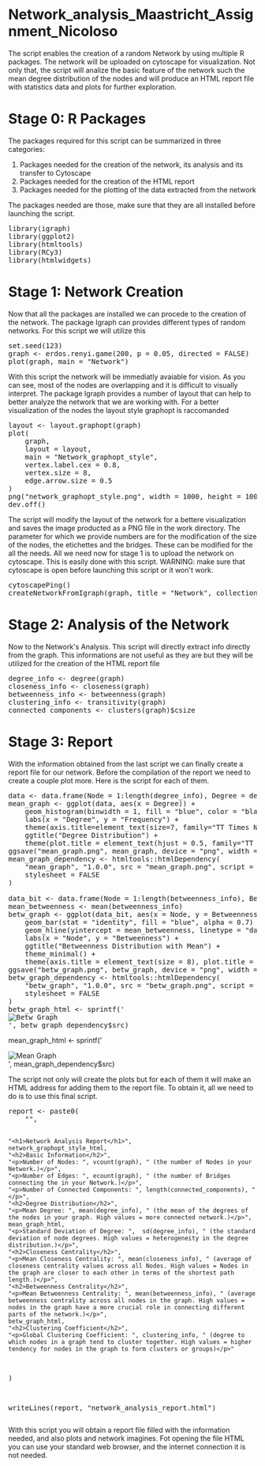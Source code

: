 # Network_analysis_Maastricht_Assignment_Nicoloso

The script enables the creation of a random Network by using multiple R packages. The network will be uploaded on cytoscape for visualization. Not only that, the script will analize the basic feature of the network such the mean degree distribution of the nodes and will produce an HTML report file with statistics data and plots for further exploration.

# Stage 0: R Packages
The packages required for this script can be summarized in three categories:
1) Packages needed for the creation of the network, its analysis and its transfer to Cytoscape
2) Packages needed for the creation of the HTML report
3) Packages needed for the plotting of the data extracted from the network

The packages needed are those, make sure that they are all installed before launching the script.

<pre>
library(igraph)
library(ggplot2)
library(htmltools)
library(RCy3)
library(htmlwidgets)
</pre>

# Stage 1: Network Creation
Now that all the packages are installed we can procede to the creation of the network. The package Igraph can provides different types of random networks. For this script we will utilize this

<pre>
set.seed(123)
graph <- erdos.renyi.game(200, p = 0.05, directed = FALSE)
plot(graph, main = "Network")
</pre>
With this script the network will be immediatly avaiable for vision. As you can see, most of the nodes are overlapping and it is difficult to visually interpret. The package Igraph provides a number of layout that can help to better analyze the network that we are working with. For a better visualization of the nodes the layout style graphopt is raccomanded

<pre>
layout <- layout.graphopt(graph)
plot(
    graph,
    layout = layout,
    main = "Network_graphopt_style",
    vertex.label.cex = 0.8,
    vertex.size = 8,
    edge.arrow.size = 0.5 
)
png("network_graphopt_style.png", width = 1000, height = 1000)
dev.off()
</pre>
The script will modify the layout of the network for a bettere visualization and saves the image producted as a PNG file in the work directory. The parameter for which we provide numbers are for the modification of the size of the nodes, the etichettes and the bridges. These can be modified for the all the needs.
All we need now for stage 1 is to upload the network on cytoscape. This is easily done with this script. WARNING: make sure that cytoscape is open before launching this script or it won't work.

<pre>
cytoscapePing()
createNetworkFromIgraph(graph, title = "Network", collection = "Maastricht_Assignment")
</pre>

# Stage 2: Analysis of the Network
Now to the Network's Analysis. This script will directly extract info directly from the graph. This informations are not useful as they are but they will be utilized for the creation of the HTML report file

<pre>
degree_info <- degree(graph)
closeness_info <- closeness(graph)
betweenness_info <- betweenness(graph)
clustering_info <- transitivity(graph)
connected_components <- clusters(graph)$csize
</pre>

# Stage 3: Report
With the information obtained from the last script we can finally create a report file for our network. Before the compilation of the report we need to create a couple plot more. Here is the script for each of them.

<pre>
data <- data.frame(Node = 1:length(degree_info), Degree = degree_info)
mean_graph <- ggplot(data, aes(x = Degree)) +
    geom_histogram(binwidth = 1, fill = "blue", color = "black", alpha = 0.7) +
    labs(x = "Degree", y = "Frequency") +
    theme(axis.title=element_text(size=7, family="TT Times New Roman")) +
    ggtitle("Degree Distribution") +
    theme(plot.title = element_text(hjust = 0.5, family="TT Times New Roman"))    
ggsave("mean_graph.png", mean_graph, device = "png", width = 5, height = 3)
mean_graph_dependency <- htmltools::htmlDependency(
    "mean_graph", "1.0.0", src = "mean_graph.png", script = FALSE,
    stylesheet = FALSE
)

data_bit <- data.frame(Node = 1:length(betweenness_info), Betweenness = betweenness_info)
mean_betweenness <- mean(betweenness_info)
betw_graph <- ggplot(data_bit, aes(x = Node, y = Betweenness)) +
    geom_bar(stat = "identity", fill = "blue", alpha = 0.7) +
    geom_hline(yintercept = mean_betweenness, linetype = "dashed", color = "red", size = 1) +
    labs(x = "Node", y = "Betweenness") +
    ggtitle("Betweenness Distribution with Mean") +
    theme_minimal() +
    theme(axis.title = element_text(size = 8), plot.title = element_text(size = 10))
ggsave("betw_graph.png", betw_graph, device = "png", width = 5, height = 3)
betw_graph_dependency <- htmltools::htmlDependency(
    "betw_graph", "1.0.0", src = "betw_graph.png", script = FALSE,
    stylesheet = FALSE
)
betw_graph_html <- sprintf('<div><img src="%s" alt="Betw Graph"></div>', betw_graph_dependency$src)
</pre>

mean_graph_html <- sprintf('<div><img src="%s" alt="Mean Graph"></div>', mean_graph_dependency$src)

The script not only will create the plots but for each of them it will make an HTML address for adding them to the report file. To obtain it, all we need to do is to use this final script.
<pre>
report <- paste0(
    "<style>",
    "  body { font-family: 'Arial', sans-serif; font-size: 28px; color: #333; }",
    "  h1, h2 { color: #008080; }",
    "  p { line-height: 1.6; }",
    "  .highlight { background-color: #FFFF00; }",
    "  .center { text-align: center; }",
    "</style>",
    "<h1>Network Analysis Report</h1>",
    network_graphopt_style_html,
    "<h2>Basic Information</h2>",
    "<p>Number of Nodes: ", vcount(graph), " (the number of Nodes in your Network.)</p>",
    "<p>Number of Edges: ", ecount(graph), " (the number of Bridges connecting the in your Network.)</p>",
    "<p>Number of Connected Components: ", length(connected_components), "</p>",
    "<h2>Degree Distribution</h2>",
    "<p>Mean Degree: ", mean(degree_info), " (the mean of the degrees of the nodes in your graph. High values = more connected network.)</p>",
    mean_graph_html,
    "<p>Standard Deviation of Degree: ",  sd(degree_info), " (the standard deviation of node degrees. High values = heterogeneity in the degree distribution.)</p>",
    "<h2>Closeness Centrality</h2>",
    "<p>Mean Closeness Centrality: ", mean(closeness_info), " (average of closeness centrality values across all Nodes. High values = Nodes in the graph are closer to each other in terms of the shortest path length.)</p>",
    "<h2>Betweenness Centrality</h2>",
    "<p>Mean Betweenness Centrality: ", mean(betweenness_info), " (average betweenness centrality across all nodes in the graph. High values = nodes in the graph have a more crucial role in connecting different parts of the network.)</p>",
    betw_graph_html,
    "<h2>Clustering Coefficient</h2>",
    "<p>Global Clustering Coefficient: ", clustering_info, " (degree to which nodes in a graph tend to cluster together. High values = higher tendency for nodes in the graph to form clusters or groups)</p>"
)

writeLines(report, "network_analysis_report.html")
</pre>
With this script you will obtain a report file filled with the information needed, and also plots and network imagines. Fot opening the file HTML you can use your standard web browser, and the internet connection it is not needed.
